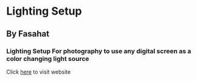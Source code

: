 # Lighting Setup 
## By Fasahat
### Lighting Setup For photography to use any digital screen as a color changing light source
Click [here]([https://www.example.com](https://fasahatarsh.github.io/LightingSetup/)https://fasahatarsh.github.io/LightingSetup/) to visit website 
